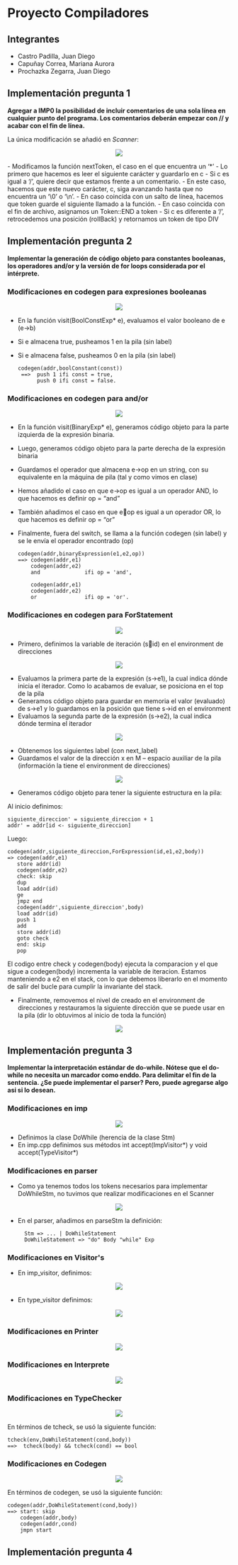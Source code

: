 # Proyecto Compiladores
## Integrantes
- Castro Padilla, Juan Diego
- Capuñay Correa, Mariana Aurora
- Prochazka Zegarra, Juan Diego

## Implementación pregunta 1
**Agregar a IMP0 la posibilidad de incluir comentarios de una sola línea en cualquier punto del programa. Los comentarios deberán empezar con // y acabar con el fin de línea.**

La única modificación se añadió en *Scanner*:
<p align="center">
    <img src="images/scanner_p1.png" height="">
</p>
- Modificamos la función nextToken, el caso en el que encuentra un ‘*’
-	Lo primero que hacemos es leer el siguiente carácter y guardarlo en c
-	Si c es igual a ‘/’, quiere decir que estamos frente a un comentario. 
    - En este caso, hacemos que este nuevo carácter, c, siga avanzando hasta que no encuentra un ‘\0’ o ‘\n’.
    -  En caso coincida con un salto de línea, hacemos que token guarde el siguiente llamado a la función. 
    - En caso coincida con el fin de archivo, asignamos un Token::END a token
-	Si c es diferente a ‘/’, retrocedemos una posición (rollBack) y retornamos un token de tipo DIV 


## Implementación pregunta 2
**Implementar la generación de código objeto para constantes booleanas, los operadores and/or y la versión de for loops considerada por el intérprete.**

### Modificaciones en codegen para expresiones booleanas
<p align="center">
    <img src="images/boolExp_p2.png" height="">
</p>

-	En la función visit(BoolConstExp* e), evaluamos el valor booleano de e (e->b)
-	Si e almacena true, pusheamos 1 en la pila (sin label)
-	Si e almacena false, pusheamos 0 en la pila (sin label)

        codegen(addr,boolConstant(const)) 
         ==>  push 1 ifi const = true,
              push 0 ifi const = false.

### Modificaciones en codegen para and/or
<p align="center">
    <img src="images/AndOrp_2.png" height="">
</p>

-	En la función visit(BinaryExp* e), generamos código objeto para la parte izquierda de la expresión binaria. 
-	Luego, generamos código objeto para la parte derecha de la expresión binaria 
-	Guardamos el operador que almacena e->op en un string, con su equivalente en la máquina de pila (tal y como vimos en clase)
-	Hemos añadido el caso en que e->op es igual a un operador AND, lo que hacemos es definir op = “and”
-	También añadimos el caso en que eop es igual a un operador OR, lo que hacemos es definir op = “or”
-	Finalmente, fuera del switch, se llama a la función codegen (sin label) y se le envía el operador encontrado (op)

        codegen(addr,binaryExpression(e1,e2,op)) 
        ==> codegen(addr,e1) 
            codegen(addr,e2)
            and              ifi op = 'and',

            codegen(addr,e1)
            codegen(addr,e2)
            or               ifi op = 'or'.
        

### Modificaciones en codegen para ForStatement
<p align="center">
    <img src="images/ForStm_p2.png" height="">
</p>

-	Primero, definimos la variable de iteración (sid) en el environment de direcciones
<p align="center">
    <img src="images/ForStm2_p2.png" height="">
</p>

-	Evaluamos la primera parte de la expresión (s->e1), la cual indica dónde inicia el iterador. Como lo acabamos de evaluar, se posiciona en el top de la pila
-	Generamos código objeto para guardar en memoria el valor (evaluado) de s->e1 y lo guardamos en la posición que tiene s->id en el environment
-	Evaluamos la segunda parte de la expresión (s->e2), la cual indica dónde termina el iterador

<p align="center">
    <img src="images/ForStm3_p2.png" height="">
</p>

-	Obtenemos los siguientes label (con next_label)
-	Guardamos el valor de la dirección x en M – espacio auxiliar de la pila (información la tiene el environment de direcciones)

<p align="center">
    <img src="images/ForStm4_p2.png" height="">
</p>

-	Generamos código objeto para tener la siguiente estructura en la pila:

Al inicio definimos:
    
    siguiente_direccion' = siguiente_direccion + 1  
    addr' = addr[id <- siguiente_direccion]
     
Luego:

    codegen(addr,siguiente_direccion,ForExpression(id,e1,e2,body)) 
    => codegen(addr,e1)
       store addr(id)
       codegen(addr,e2)
       check: skip 
       dup
       load addr(id)
       ge
       jmpz end 
       codegen(addr',siguiente_direccion',body) 
       load addr(id) 
       push 1
       add
       store addr(id)
       goto check 
       end: skip
       pop

El codigo entre check y codegen(body) ejecuta la comparacion y el que sigue a codegen(body) incrementa la variable de iteracion. Estamos manteniendo a e2 en el stack, con lo que debemos liberarlo en el momento de salir del bucle para cumplir la invariante del stack. 

-	Finalmente, removemos el nivel de creado en el environment de direcciones y restauramos la siguiente dirección que se puede usar en la pila (dir lo obtuvimos al inicio de toda la función)

<p align="center">
    <img src="images/ForStm5_p2.png" height="">
</p>

## Implementación pregunta 3

**Implementar la interpretación estándar de do-while. 
Nótese que el do-while no necesita un marcador como enddo. Para delimitar el fin de la sentencia. ¿Se puede implementar el parser? Pero, puede agregarse algo asi si lo desean.**

### Modificaciones en imp
<p align="center">
    <img src="images/DoWhileStm1_p3.png" height="">
</p>

-	Definimos la clase DoWhile (herencia de la clase Stm)
-	En imp.cpp definimos sus métodos int accept(ImpVisitor*) y void accept(TypeVisitor*)

### Modificaciones en parser
-	Como ya tenemos todos los tokens necesarios para implementar DoWhileStm, no tuvimos que realizar modificaciones en el Scanner
<p align="center">
    <img src="images/DoWhileStm2_p3.png" height="">
</p>

- En el parser, añadimos en parseStm la definición:

        Stm => ... | DoWhileStatement
        DoWhileStatement => "do" Body "while" Exp

### Modificaciones en Visitor's
-	En imp_visitor, definimos:
<p align="center">
    <img src="images/DoWhileStm3_p3.png" height="">
</p>

-	En type_visitor definimos:
<p align="center">
    <img src="images/DoWhileStm4_p3.png" height="">
</p>
    
### Modificaciones en Printer
<p align="center">
    <img src="images/DoWhileStm5_p3.png" height="">
</p>

### Modificaciones en Interprete
<p align="center">
    <img src="images/DoWhileStm6_p3.png" height="">
</p>

### Modificaciones en TypeChecker
<p align="center">
    <img src="images/DoWhileStm7_p3.png" height="">
</p>


En términos de tcheck, se usó la siguiente función:
    
    tcheck(env,DoWhileStatement(cond,body)) 
    ==>  tcheck(body) && tcheck(cond) == bool

### Modificaciones en Codegen
<p align="center">
    <img src="images/DoWhileStm8_p3.png" height="">
</p>

En términos de codegen, se usó la siguiente función:
    
    codegen(addr,DoWhileStatement(cond,body)) 
    ==> start: skip
        codegen(addr,body)
        codegen(addr,cond)
        jmpn start

        
## Implementación pregunta 4


